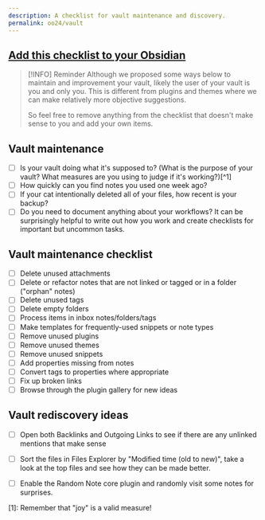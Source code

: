 ```yaml
---
description: A checklist for vault maintenance and discovery.
permalink: oo24/vault
---
```

## [Add this checklist to your Obsidian](obsidian://new?name=Obsidian%20October%20O_O%202024%20vault%20self-critique%20checklist&content=%3E%20%5B%21INFO%5D%20Reminder%0A%3E%20Although%20we%20proposed%20some%20ways%20below%20to%20maintain%20and%20improvement%20your%20vault%2C%20likely%20the%20user%20of%20your%20vault%20is%20you%20and%20only%20you.%20This%20is%20different%20from%20plugins%20and%20themes%20where%20we%20can%20make%20relatively%20more%20objective%20suggestions.%0A%3E%20%0A%3E%20So%20feel%20free%20to%20remove%20anything%20from%20the%20checklist%20that%20doesn%27t%20make%20sense%20to%20you%20and%20add%20your%20own%20items.%0A%0A%23%23%20Vault%20maintenance%0A%0A-%20%5B%20%5D%20Is%20your%20vault%20doing%20what%20it%27s%20supposed%20to%3F%20%28What%20is%20the%20purpose%20of%20your%20vault%3F%20What%20measures%20are%20you%20using%20to%20judge%20if%20it%27s%20working%3F%29%5B%5E1%5D%0A-%20%5B%20%5D%20How%20quickly%20can%20you%20find%20notes%20you%20used%20one%20week%20ago%3F%0A-%20%5B%20%5D%20If%20your%20cat%20intentionally%20deleted%20all%20of%20your%20files%2C%20how%20recent%20is%20your%20backup%3F%0A-%20%5B%20%5D%20Do%20you%20need%20to%20document%20anything%20about%20your%20workflows%3F%20It%20can%20be%20surprisingly%20helpful%20to%20write%20out%20how%20you%20work%20and%20create%20checklists%20for%20important%20but%20uncommon%20tasks.%0A%0A%23%23%20Vault%20maintenance%20checklist%0A%0A-%20%5B%20%5D%20Delete%20unused%20attachments%0A-%20%5B%20%5D%20Delete%20or%20refactor%20notes%20that%20are%20not%20linked%20or%20tagged%20or%20in%20a%20folder%20%28%22orphan%22%20notes%29%0A-%20%5B%20%5D%20Delete%20unused%20tags%0A-%20%5B%20%5D%20Delete%20empty%20folders%0A-%20%5B%20%5D%20Process%20items%20in%20inbox%20notes%2Ffolders%2Ftags%0A-%20%5B%20%5D%20Make%20templates%20for%20frequently-used%20snippets%20or%20note%20types%0A-%20%5B%20%5D%20Remove%20unused%20plugins%0A-%20%5B%20%5D%20Remove%20unused%20themes%0A-%20%5B%20%5D%20Remove%20unused%20snippets%0A-%20%5B%20%5D%20Add%20properties%20missing%20from%20notes%0A-%20%5B%20%5D%20Convert%20tags%20to%20properties%20where%20appropriate%0A-%20%5B%20%5D%20Fix%20up%20broken%20links%0A-%20%5B%20%5D%20Browse%20through%20the%20plugin%20gallery%20for%20new%20ideas%0A%0A%23%23%20Vault%20rediscovery%20ideas%0A%0A-%20%5B%20%5D%20Open%20both%20Backlinks%20and%20Outgoing%20Links%20to%20see%20if%20there%20are%20any%20unlinked%20mentions%20that%20make%20sense%0A-%20%5B%20%5D%20Sort%20the%20files%20in%20Files%20Explorer%20by%20%22Modified%20time%20%28old%20to%20new%29%22%2C%20take%20a%20look%20at%20the%20top%20files%20and%20see%20how%20they%20can%20be%20made%20better.%0A-%20%5B%20%5D%20Enable%20the%20Random%20Note%20core%20plugin%20and%20randomly%20visit%20some%20notes%20for%20surprises.%0A%0A%0A%5B1%5D%3A%20Remember%20that%20%22joy%22%20is%20a%20valid%20measure%21%20)


> [!INFO] Reminder
> Although we proposed some ways below to maintain and improvement your vault, likely the user of your vault is you and only you. This is different from plugins and themes where we can make relatively more objective suggestions.
> 
> So feel free to remove anything from the checklist that doesn't make sense to you and add your own items.

## Vault maintenance

- [ ] Is your vault doing what it's supposed to? (What is the purpose of your vault? What measures are you using to judge if it's working?)[^1]
- [ ] How quickly can you find notes you used one week ago?
- [ ] If your cat intentionally deleted all of your files, how recent is your backup?
- [ ] Do you need to document anything about your workflows? It can be surprisingly helpful to write out how you work and create checklists for important but uncommon tasks.

## Vault maintenance checklist

- [ ] Delete unused attachments
- [ ] Delete or refactor notes that are not linked or tagged or in a folder ("orphan" notes)
- [ ] Delete unused tags
- [ ] Delete empty folders
- [ ] Process items in inbox notes/folders/tags
- [ ] Make templates for frequently-used snippets or note types
- [ ] Remove unused plugins
- [ ] Remove unused themes
- [ ] Remove unused snippets
- [ ] Add properties missing from notes
- [ ] Convert tags to properties where appropriate
- [ ] Fix up broken links
- [ ] Browse through the plugin gallery for new ideas

## Vault rediscovery ideas

- [ ] Open both Backlinks and Outgoing Links to see if there are any unlinked mentions that make sense
- [ ] Sort the files in Files Explorer by "Modified time (old to new)", take a look at the top files and see how they can be made better.
- [ ] Enable the Random Note core plugin and randomly visit some notes for surprises.


[1]: Remember that "joy" is a valid measure! 
